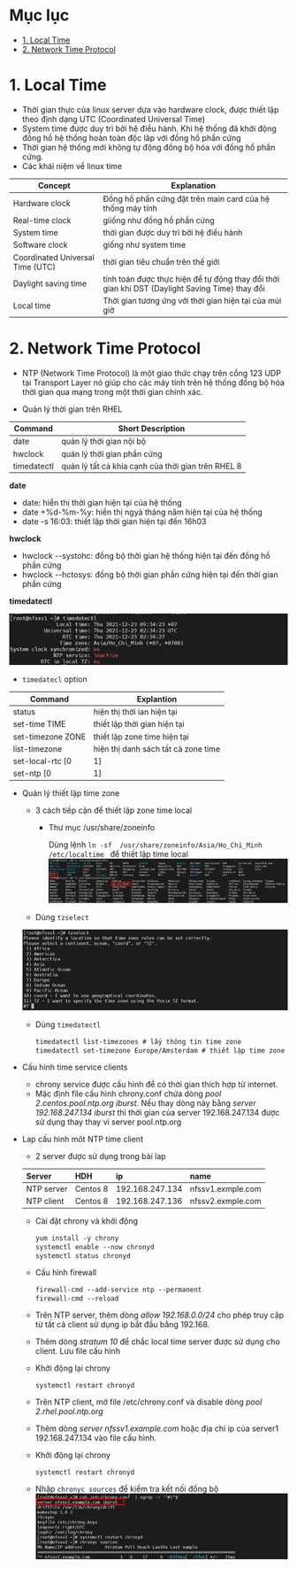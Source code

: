 # Mục lục 
- [1. Local Time](#1)
- [2. Network Time Protocol](#1)













<a name ='1'></a>
# 1. Local Time
- Thời gian thực của linux server dựa vào hardware clock, được thiết lập theo định dạng UTC (Coordinated Universal Time)
- System time được duy trì bởi hệ điều hành. Khi hệ thống đã khởi động đồng hồ hệ thống hoàn toàn độc lâp với đồng hồ phần cứng 
- Thời gian hệ thống mới không tự động đồng bộ hóa với đồng hồ phần cứng.
- Các khái niệm vể linux time 

Concept|Explanation
---|---
Hardware clock| Đồng hồ phần cứng đặt trên main card của hệ thống máy tính  
Real-time clock|giiống như đồng hồ phần cứng 
System time| thời gian được duy trì bởi hệ điều hành 
Software clock| giống như system time 
Coordinated Universal Time (UTC)| thời gian tiêu chuẩn trên thế giới 
Daylight saving time| tính toán được thực hiện để tự động thay đổi thời gian khi DST (Daylight Saving Time) thay đổi 
Local time| Thời gian tương ứng với thời gian hiện tại của múi giờ

<a name ='2'></a>
# 2. Network Time Protocol  

- NTP (Network Time Protocol) là một giao thức chạy trên cổng 123 UDP tại Transport Layer nó giúp cho các máy tính trên hệ thống đồng bộ hóa thời gian qua mạng trong một thời gian chính xác.

- Quản lý thời gian trên RHEL

Command | Short Description
---|---
date | quản lý thời gian nội bộ 
hwclock | quản lý thời gian phần cứng
timedatectl | quản lý tất cả khía cạnh của thời gian trên RHEL 8 

**date**

- date: hiển thị thời gian hiện tại của hệ thống 
- date +%d-%m-%y: hiển thị ngyà tháng năm hiện tại của hệ thống 
- date -s 16:03: thiết lập thời gian hiện tại đến 16h03

**hwclock**

- hwclock --systohc: đồng bộ thời gian hệ thống hiện tại đến đồng hồ phần cứng 
- hwclock --hctosys: đồng bộ thời gian phần cứng hiện tại đến thời gian phần cứng 

**timedatectl**

  ![image](image/chap25/Screenshot_1.png)

- `timedatecl` option

Command | Explantion 
---|---
status | hiện thị thời ian hiện tại 
set-time TIME | thiết lập thời gian hiện tại
set-timezone ZONE | thiết lập zone time hiện tại
list-timezone | hiện thị danh sách tất cả zone time
set-local-rtc [0|1] | khiểm soát RTC trong local time 
set-ntp [0|1] | kiểm soát ntp kích hoạt 

- Quản lý thiết lập time zone 
  - 3 cách tiếp cận để thiết lập zone time local  
    - Thư mục  /usr/share/zoneinfo 

        Dùng lệnh `ln -sf  /usr/share/zoneinfo/Asia/Ho_Chi_Minh /etc/localtime ` để thiết lập time local 
  ![image](image/chap25/Screenshot_2.png)
  - Dùng `tzselect` 
 
  ![image](image/chap25/Screenshot_3.png)

  - Dùng `timedatectl`
  
        timedatectl list-timezones # lấy thông tin time zone 
        timedatectl set-timezone Europe/Amsterdam # thiết lập time zone  
- Cấu hình time service clients

  - chrony service được cấu hình để có thời gian thích hợp từ internet.
  - Mặc định file cấu hình chrony.conf chứa dòng *pool 2.centos.pool.ntp.org iburst*. Nếu thay dòng này bằng  *server 192.168.247.134 iburst* thì thời gian của server 192.168.247.134 được sử dụng thay thay vì server pool.ntp.org

- Lap cấu hình môt NTP time client 
  - 2 server được sử dụng trong bài lap 

  Server | HDH | ip | name 
  --- | --- | --- | ---
  NTP server| Centos 8 | 192.168.247.134 | nfssv1.exmple.com 
  NTP client | Centos 8 | 192.168.247.136 |nfssv2.exmple.com 

  - Cài đặt chrony và khởi động 
    
        yum install -y chrony
        systemctl enable --now chronyd
        systemctl status chronyd
  - Cấu hình firewall 

        firewall-cmd --add-service ntp --permanent
        firewall-cmd --reload       

  - Trên NTP server, thêm dòng *allow 192.168.0.0/24* cho phép truy cập từ tất cả client sử dụng ip bắt đầu bằng 192.168. 
  - Thêm dòng *stratum 10* để chắc local time server được sử dụng cho client. Lưu file cấu hình 
  - Khởi động lại chrony 

        systemctl restart chronyd
  
  - Trên NTP client, mở file /etc/chrony.conf và disable dòng *pool 2.rhel.pool.ntp.org*
  - Thêm dòng *server nfssv1.example.com* hoặc địa chỉ ip của server1 192.168.247.134 vào file cấu hình.
  - Khởi động lại chrony  
    
        systemctl restart chronyd
  - Nhập `chronyc sources` để kiểm tra kết nối đồng bộ
  ![image](image/chap25/Screenshot_4.png)




